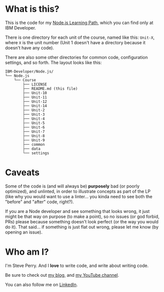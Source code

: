 # What is this?

This is the code for my [Node.js Learning Path](https://developer.ibm.com/articles/learn-node-unit-1-overview-nodejs-learning-path/), which you can find only at IBM Developer.

There is one directory for each unit of the course, named like this: `Unit-X`, where `X` is the unit number (Unit 1 doesn't have a directory because it doesn't have any code).

There are also some other directories for common code, configuration settings, and so forth. The layout looks like this:

```
IBM-Developer/Node.js/
└── Node.js
    └── Course
        ├── LICENSE
        ├── README.md (this file)
        ├── Unit-10
        ├── Unit-11
        ├── Unit-12
        ├── Unit-14
        ├── Unit-2
        ├── Unit-3
        ├── Unit-4
        ├── Unit-5
        ├── Unit-6
        ├── Unit-7
        ├── Unit-8
        ├── Unit-9
        ├── common
        ├── data
        └── settings
```

# Caveats

Some of the code is (and will always be) **purposely** bad (or poorly optimized), and unlinted, in order to illustrate concepts as part of the LP (like why you would want to use a linter... you kinda need to see both the "before" and "after" code, right?).

If you are a Node developer and see something that looks wrong, it just might be that way on purpose (to make a point), so no issues (or god forbid, PRs) please because something doesn't look perfect (or the way you would do it). That said... if something is just flat out wrong, please let me know (by opening an issue).

# Who am I?

I'm Steve Perry. And I **love** to write code, and write about writing code.

Be sure to check out [my blog](https://jstevenperry.wordpress.com/), and [my YouTube channel](https://www.youtube.com/channel/UC6YU5vihI_jn2H-iRW1Xc3g).

You can also follow me on [LinkedIn](https://www.linkedin.com/in/jstevenperry1/).
